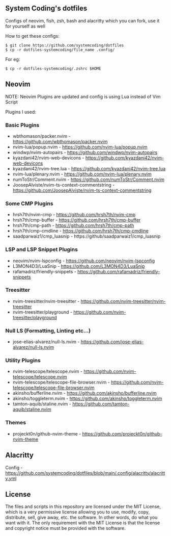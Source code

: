 ## System Coding's dotfiles
Configs of neovim, fish, zsh, bash and alacritty which you can fork, use it for yourself as well

How to get these configs:
```
$ git clone https://github.com/systemcoding/dotfiles 
$ cp -r dotfiles-systemcoding/file_name .config/ 
```
For eg:
```
$ cp -r dotfiles-systemcoding/.zshrc $HOME 
```

## Neovim
NOTE: Neovim Plugins are updated and config is using Lua instead of Vim Script


Plugins I used:
### Basic Plugins
* wbthomason/packer.nvim - https://github.com/wbthomason/packer.nvim
* nvim-lua/popup.nvim - https://github.com/nvim-lua/popup.nvim
* windwp/nvim-autopairs - https://github.com/windwp/nvim-autopairs
* kyazdani42/nvim-web-devicons - https://github.com/kyazdani42/nvim-web-devicons
* kyazdani42/nvim-tree.lua - https://github.com/kyazdani42/nvim-tree.lua
* nvim-lua/plenary.nvim - https://github.com/nvim-lua/plenary.nvim
* numToStr/Comment.nvim - https://github.com/numToStr/Comment.nvim
* JoosepAlviste/nvim-ts-context-commentstring - https://github.com/JoosepAlviste/nvim-ts-context-commentstring

### Some CMP Plugins
* hrsh7th/nvim-cmp - https://github.com/hrsh7th/nvim-cmp
* hrsh7th/cmp-buffer - https://github.com/hrsh7th/cmp-buffer
* hrsh7th/cmp-path - https://github.com/hrsh7th/cmp-path
* hrsh7th/cmp-cmdline - https://github.com/hrsh7th/cmp-cmdline
* saadparwaiz1/cmp_luasnip - https://github/saadparwaiz1/cmp_luasnip

### LSP and LSP Snippet Plugins
* neovim/nvim-lspconfig - https://github.com/neovim/nvim-lspconfig
* L3MON4D3/LuaSnip - https://github.com/L3MON4D3/LuaSnip
* rafamadriz/friendly-snippets - https://github.com/rafamadriz/friendly-snippets

### Treesitter
* nvim-treesitter/nvim-treesitter - https://github.com/nvim-treesitter/nvim-treesitter
* nvim-treesitter/playground - https://github.com/nvim-treesitter/playground

### Null LS (Formatting, Linting etc...)
* jose-elias-alvarez/null-ls.nvim - https://github.com/jose-elias-alvarez/null-ls.nvim

### Utility Plugins
* nvim-telescope/telescope.nvim - https://github.com/nvim-telescope/telescope.nvim
* nvim-telescope/telescope-file-browser.nvim - https://github.com/nvim-telescope/telescope-file-browser.nvim
* akinsho/bufferline.nvim - https://github.com/akinsho/bufferline.nvim
* akinsho/toggleterm.nvim - https://github.com/akinsho/toggleterm.nvim
* tamton-aquib/staline.nvim - https://github.com/tamton-aquib/staline.nvim

### Themes
* projeckt0n/github-nvim-theme - https://github.com/projeckt0n/github-nvim-theme

## Alacritty
Config - https://github.com/systemcoding/dotfiles/blob/main/.config/alacritty/alacritty.yml

## License
The files and scripts in this repository are licensed under the MIT License, which is a very permissive license allowing you to use, modify, copy, distribute, sell, give away, etc. the software. In other words, do what you want with it. The only requirement with the MIT License is that the license and copyright notice must be provided with the software.

